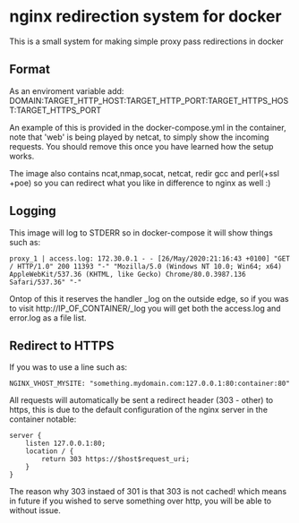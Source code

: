 # nginx redirection system for docker

This is a small system for making simple proxy pass redirections in docker

## Format

As an enviroment variable add: DOMAIN:TARGET_HTTP_HOST:TARGET_HTTP_PORT:TARGET_HTTPS_HOST:TARGET_HTTPS_PORT

An example of this is provided in the docker-compose.yml in the container, note that 'web' is being played
by netcat, to simply show the incoming requests. You should remove this once you have learned how the setup
works.

The image also contains ncat,nmap,socat, netcat, redir gcc and perl(+ssl +poe) so you can redirect what 
you like in difference to nginx as well :)

## Logging

This image will log to STDERR so in docker-compose it will show things such as:

```
proxy_1 | access.log: 172.30.0.1 - - [26/May/2020:21:16:43 +0100] "GET / HTTP/1.0" 200 11393 "-" "Mozilla/5.0 (Windows NT 10.0; Win64; x64) AppleWebKit/537.36 (KHTML, like Gecko) Chrome/80.0.3987.136 Safari/537.36" "-"
```

Ontop of this it reserves the handler _log on the outside edge, so if you was to visit http://IP_OF_CONTAINER/_log you 
will get both the access.log and error.log as a file list.

## Redirect to HTTPS

If you was to use a line such as:

    NGINX_VHOST_MYSITE: "something.mydomain.com:127.0.0.1:80:container:80"

All requests will automatically be sent a redirect header (303 - other) to https, this is due to the default configuration of the nginx server in the container notable:

    server {
        listen 127.0.0.1:80;
        location / {
            return 303 https://$host$request_uri;
        }
    }
    
The reason why 303 instaed of 301 is that 303 is not cached! which means in future if you wished to serve something over http, you will be able to without issue.
